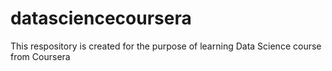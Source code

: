 # datasciencecoursera
This respository is created for the purpose of learning Data Science course from Coursera
